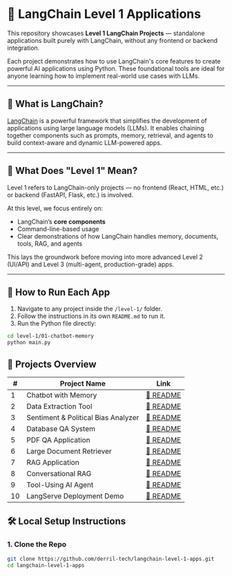 
# 🚀 LangChain Level 1 Applications

This repository showcases **Level 1 LangChain Projects** — standalone applications built purely with LangChain, without any frontend or backend integration.

Each project demonstrates how to use LangChain's core features to create powerful AI applications using Python. These foundational tools are ideal for anyone learning how to implement real-world use cases with LLMs.

---

## 🧠 What is LangChain?

[LangChain](https://www.langchain.com/) is a powerful framework that simplifies the development of applications using large language models (LLMs). It enables chaining together components such as prompts, memory, retrieval, and agents to build context-aware and dynamic LLM-powered apps.

---

## 🔰 What Does "Level 1" Mean?

Level 1 refers to LangChain-only projects — no frontend (React, HTML, etc.) or backend (FastAPI, Flask, etc.) is involved.

At this level, we focus entirely on:
- LangChain’s **core components**
- Command-line-based usage
- Clear demonstrations of how LangChain handles memory, documents, tools, RAG, and agents

This lays the groundwork before moving into more advanced Level 2 (UI/API) and Level 3 (multi-agent, production-grade) apps.

---

## 🧪 How to Run Each App

1. Navigate to any project inside the `/level-1/` folder.
2. Follow the instructions in its own `README.md` to run it.
3. Run the Python file directly:

```bash
cd level-1/01-chatbot-memory
python main.py
```  

## 📁 Projects Overview

| #  | Project Name                         | Link                                               |
|----|--------------------------------------|----------------------------------------------------|
| 1  | Chatbot with Memory                  | [📄 README](level-1/01-chatbot-memory/README.md)         |
| 2  | Data Extraction Tool                 | [📄 README](level-1/02-data-extraction/README.md)         |
| 3  | Sentiment & Political Bias Analyzer | [📄 README](level-1/03-sentiment-bias-analyzer/README.md) |
| 4  | Database QA System                  | [📄 README](level-1/04-database-qa/README.md)             |
| 5  | PDF QA Application                  | [📄 README](level-1/05-pdf-qa/README.md)                  |
| 6  | Large Document Retriever            | [📄 README](level-1/06-document-retriever/README.md)      |
| 7  | RAG Application                     | [📄 README](level-1/07-rag-basic/README.md)               |
| 8  | Conversational RAG                  | [📄 README](level-1/08-rag-conversational/README.md)      |
| 9  | Tool-Using AI Agent                 | [📄 README](level-1/09-tool-using-agent/README.md)        |
| 10 | LangServe Deployment Demo           | [📄 README](level-1/10-langserve-deployment/README.md)    |


## 🛠️ Local Setup Instructions

### 1. Clone the Repo

```bash
git clone https://github.com/derril-tech/langchain-level-1-apps.git
cd langchain-level-1-apps
```

